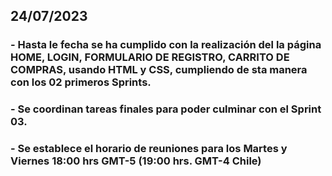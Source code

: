 ## 24/07/2023
### - Hasta le fecha se ha cumplido con la realización del la página HOME, LOGIN, FORMULARIO DE REGISTRO, CARRITO DE COMPRAS, usando HTML y CSS, cumpliendo de sta manera con los 02 primeros Sprints.
### - Se coordinan tareas finales para poder culminar con el Sprint 03.
### - Se establece el horario de reuniones para los Martes y Viernes 18:00 hrs GMT-5 (19:00 hrs. GMT-4 Chile)
